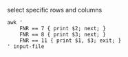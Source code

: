 select specific rows and columns  
```
awk '
    FNR == 7 { print $2; next; }
    FNR == 8 { print $3; next; }
    FNR == 11 { print $1, $3; exit; }
' input-file
```

